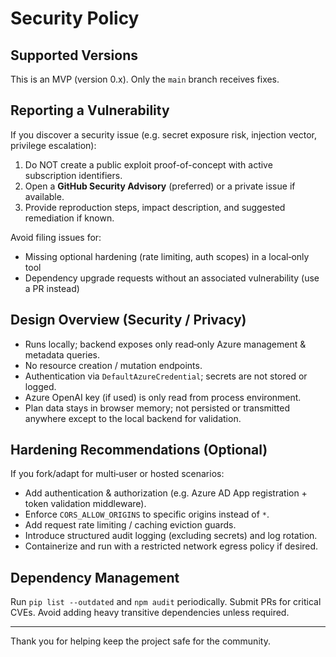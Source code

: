 # Security Policy

## Supported Versions
This is an MVP (version 0.x). Only the `main` branch receives fixes.

## Reporting a Vulnerability
If you discover a security issue (e.g. secret exposure risk, injection vector, privilege escalation):
1. Do NOT create a public exploit proof-of-concept with active subscription identifiers.
2. Open a **GitHub Security Advisory** (preferred) or a private issue if available.
3. Provide reproduction steps, impact description, and suggested remediation if known.

Avoid filing issues for:
- Missing optional hardening (rate limiting, auth scopes) in a local‑only tool
- Dependency upgrade requests without an associated vulnerability (use a PR instead)

## Design Overview (Security / Privacy)
- Runs locally; backend exposes only read‑only Azure management & metadata queries.
- No resource creation / mutation endpoints.
- Authentication via `DefaultAzureCredential`; secrets are not stored or logged.
- Azure OpenAI key (if used) is only read from process environment.
- Plan data stays in browser memory; not persisted or transmitted anywhere except to the local backend for validation.

## Hardening Recommendations (Optional)
If you fork/adapt for multi‑user or hosted scenarios:
- Add authentication & authorization (e.g. Azure AD App registration + token validation middleware).
- Enforce `CORS_ALLOW_ORIGINS` to specific origins instead of `*`.
- Add request rate limiting / caching eviction guards.
- Introduce structured audit logging (excluding secrets) and log rotation.
- Containerize and run with a restricted network egress policy if desired.

## Dependency Management
Run `pip list --outdated` and `npm audit` periodically. Submit PRs for critical CVEs. Avoid adding heavy transitive dependencies unless required.

---
Thank you for helping keep the project safe for the community.
